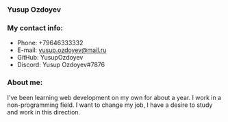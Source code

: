 
### Yusup Ozdoyev

### My contact info:

* Phone: +79646333332
* E-mail: yusup.ozdoyev@mail.ru
* GitHub: YusupOzdoyev
* Discord: Yusup Ozdoyev#7876

### About me:


I've been learning web development on my own for about a year. I work in a non-programming field. I want to change my job, I have a desire to study and work in this direction.
